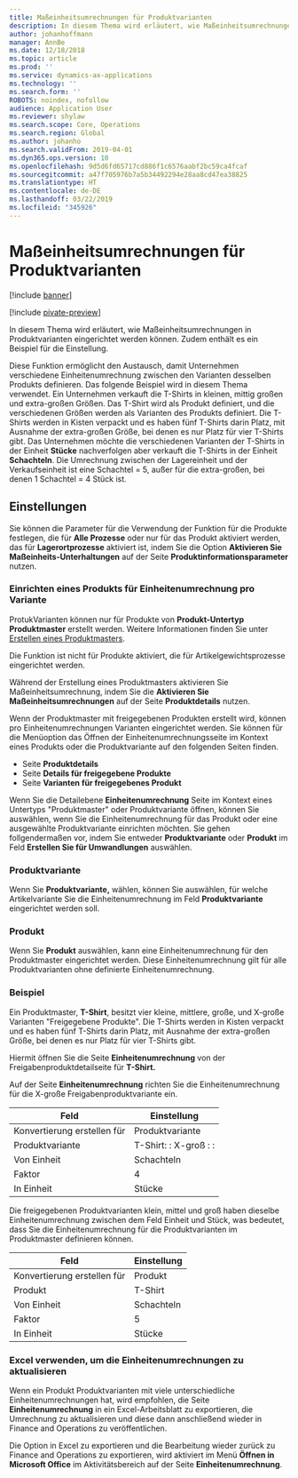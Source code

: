 ```yaml
---
title: Maßeinheitsumrechnungen für Produktvarianten
description: In diesem Thema wird erläutert, wie Maßeinheitsumrechnungen in Produktvarianten eingerichtet werden können.
author: johanhoffmann
manager: AnnBe
ms.date: 12/18/2018
ms.topic: article
ms.prod: ''
ms.service: dynamics-ax-applications
ms.technology: ''
ms.search.form: ''
ROBOTS: noindex, nofollow
audience: Application User
ms.reviewer: shylaw
ms.search.scope: Core, Operations
ms.search.region: Global
ms.author: johanho
ms.search.validFrom: 2019-04-01
ms.dyn365.ops.version: 10
ms.openlocfilehash: 9d5d6fd65717cd886f1c6576aabf2bc59ca4fcaf
ms.sourcegitcommit: a47f705976b7a5b34492294e28aa8cd47ea38825
ms.translationtype: HT
ms.contentlocale: de-DE
ms.lasthandoff: 03/22/2019
ms.locfileid: "345926"
---
```

# <a name="unit-of-measure-conversion-per-product-variant"></a>Maßeinheitsumrechnungen für Produktvarianten

[!include [banner](../includes/banner.md)]

[!include [pivate-preview](../includes/pivate-preview-banner.md)]

In diesem Thema wird erläutert, wie Maßeinheitsumrechnungen in Produktvarianten eingerichtet werden können. Zudem enthält es ein Beispiel für die Einstellung.

Diese Funktion ermöglicht den Austausch, damit Unternehmen verschiedene Einheitenumrechnung zwischen den Varianten desselben Produkts definieren. Das folgende Beispiel wird in diesem Thema verwendet. Ein Unternehmen verkauft die T-Shirts in kleinen, mittig großen und extra-großen Größen. Das T-Shirt wird als Produkt definiert, und die verschiedenen Größen werden als Varianten des Produkts definiert. Die T-Shirts werden in Kisten verpackt und es haben fünf T-Shirts darin Platz, mit Ausnahme der extra-großen Größe, bei denen es nur Platz für vier T-Shirts gibt. Das Unternehmen möchte die verschiedenen Varianten der T-Shirts in der Einheit **Stücke** nachverfolgen aber verkauft die T-Shirts in der Einheit **Schachteln**. Die Umrechnung zwischen der Lagereinheit und der Verkaufseinheit ist eine Schachtel = 5, außer für die extra-großen, bei denen 1 Schachtel = 4 Stück ist.

## <a name="setup"></a>Einstellungen

Sie können die Parameter für die Verwendung der Funktion für die Produkte festlegen, die für **Alle Prozesse** oder nur für das Produkt aktiviert werden, das für **Lagerortprozesse** aktiviert ist, indem Sie die Option **Aktivieren Sie Maßeinheits-Unterhaltungen** auf der Seite **Produktinformationsparameter** nutzen.

### <a name="set-up-a-product-for-unit-conversion-per-variant"></a>Einrichten eines Produkts für Einheitenumrechnung pro Variante

ProtukVarianten können nur für Produkte von **Produkt-Untertyp** **Produktmaster** erstellt werden. Weitere Informationen finden Sie unter [Erstellen eines Produktmasters](tasks/create-product-master.md).

Die Funktion ist nicht für Produkte aktiviert, die für Artikelgewichtsprozesse eingerichtet werden. 

Während der Erstellung eines Produktmasters aktivieren Sie Maßeinheitsumrechnung, indem Sie die **Aktivieren Sie Maßeinheitsumrechnungen** auf der Seite **Produktdetails** nutzen.

Wenn der Produktmaster mit freigegebenen Produkten erstellt wird, können pro Einheitenumrechnungen Varianten eingerichtet werden. Sie können für die Menüoption das Öffnen der Einheitenumrechnungsseite im Kontext eines Produkts oder die Produktvariante auf den folgenden Seiten finden.

-   Seite **Produktdetails**
-   Seite **Details für freigegebene Produkte**
-   Seite **Varianten für freigegebenes Produkt**

Wenn Sie die Detailebene **Einheitenumrechnung** Seite im Kontext eines Untertyps "Produktmaster" oder Produktvariante öffnen, können Sie auswählen, wenn Sie die Einheitenumrechnung für das Produkt oder eine ausgewählte Produktvariante einrichten möchten. Sie gehen follgendermaßen vor, indem Sie entweder **Produktvariante** oder **Produkt** im Feld **Erstellen Sie für Umwandlungen** auswählen.

### <a name="product-variant"></a>Produktvariante

Wenn Sie **Produktvariante,** wählen, können Sie auswählen, für welche Artikelvariante Sie die Einheitenumrechnung im Feld **Produktvariante** eingerichtet werden soll.

### <a name="product"></a>Produkt

Wenn Sie **Produkt** auswählen, kann eine Einheitenumrechnung für den Produktmaster eingerichtet werden. Diese Einheitenumrechnung gilt für alle Produktvarianten ohne definierte Einheitenumrechnung.

### <a name="example"></a>Beispiel

Ein Produktmaster, **T-Shirt**, besitzt vier kleine, mittlere, große, und X-große Varianten "Freigegebene Produkte". Die T-Shirts werden in Kisten verpackt und es haben fünf T-Shirts darin Platz, mit Ausnahme der extra-großen Größe, bei denen es nur Platz für vier T-Shirts gibt.

Hiermit öffnen Sie die Seite **Einheitenumrechnung** von der Freigabenproduktdetailseite für **T-Shirt.**

Auf der Seite **Einheitenumrechnung** richten Sie die Einheitenumrechnung für die X-große Freigabenproduktvariante ein.

| **Feld**             | **Einstellung**             |
|-----------------------|-------------------------|
| Konvertierung erstellen für | Produktvariante         |
| Produktvariante       | T-Shirt: : X-groß : : |
| Von Einheit             | Schachteln                   |
| Faktor                | 4                       |
| In Einheit               | Stücke                  |

Die freigegebenen Produktvarianten klein, mittel und groß haben dieselbe Einheitenumrechnung zwischen dem Feld Einheit und Stück, was bedeutet, dass Sie die Einheitenumrechnung für die Produktvarianten im Produktmaster definieren können.

| **Feld**             | **Einstellung** |
|-----------------------|-------------|
| Konvertierung erstellen für | Produkt     |
| Produkt               | T-Shirt     |
| Von Einheit             | Schachteln       |
| Faktor                | 5           |
| In Einheit               | Stücke      |

### <a name="using-excel-to-update-the-unit-conversions"></a>Excel verwenden, um die Einheitenumrechnungen zu aktualisieren

Wenn ein Produkt Produktvarianten mit viele unterschiedliche Einheitenumrechnungen hat, wird empfohlen, die Seite **Einheitenumrechnung** in ein Excel-Arbeitsblatt zu exportieren, die Umrechnung zu aktualisieren und diese dann anschließend wieder in Finance and Operations zu veröffentlichen.

Die Option in Excel zu exportieren und die Bearbeitung wieder zurück zu Finance and Operations zu exportieren, wird aktiviert im Menü **Öffnen in Microsoft Office** im Aktivitätsbereich auf der Seite **Einheitenumrechnung**.
